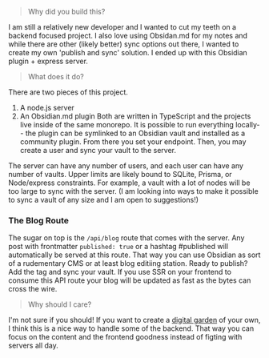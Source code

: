>Why did you build this?

I am still a relatively new developer and I wanted to cut my teeth on a backend focused project. I also love using Obsidan.md for my notes and while there are other (likely better) sync options out there, I wanted to create my own 'publish and sync' solution. I ended up with this Obsidian plugin + express server.

> What does it do?

There are two pieces of this project.
1. A node.js server
2. An Obsidian.md plugin
Both are written in TypeScript and the projects live inside of the same monorepo.
It is possible to run everything locally-- the plugin can be symlinked to an Obsidian vault and installed as a community plugin. From there you set your endpoint. Then, you may create a user and sync your vault to the server. 

The server can have any number of users, and each user can have any number of vaults. Upper limits are likely bound to SQLite, Prisma, or Node/express constraints. For example, a vault with a lot of nodes will be too large to sync with the server. (I am looking into ways to make it possible to sync a vault of any size and I am open to suggestions!)

### The Blog Route

The sugar on top is the `/api/blog` route that comes with the server. Any post with frontmatter `published: true` or a hashtag #published will automatically be served at this route. That way you can use Obsidian as sort of a rudementary CMS or at least blog editiing station. Ready to publish? Add the tag and sync your vault. If you use SSR on your frontend to consume this API route your blog will be updated as fast as the bytes can cross the wire.

> Why should I care?

I'm not sure if you should! If you want to create a [digital garden](https://tomcritchlow.com/2019/02/17/building-digital-garden/) of your own, I think this is a nice way to handle some of the backend. That way you can focus on the content and the frontend goodness instead of figting with servers all day.
